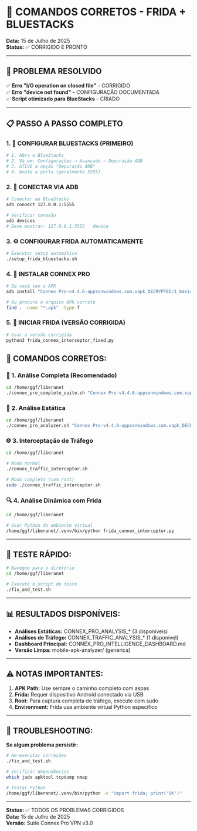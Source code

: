 # 🎯 COMANDOS CORRETOS - FRIDA + BLUESTACKS

**Data:** 15 de Julho de 2025  
**Status:** ✅ CORRIGIDO E PRONTO

---

## 🚨 PROBLEMA RESOLVIDO

✅ **Erro "I/O operation on closed file"** - CORRIGIDO  
✅ **Erro "device not found"** - CONFIGURAÇÃO DOCUMENTADA  
✅ **Script otimizado para BlueStacks** - CRIADO  

---

## 📋 PASSO A PASSO COMPLETO

### 1. **🔧 CONFIGURAR BLUESTACKS (PRIMEIRO)**

```bash
# 1. Abra o BlueStacks
# 2. Vá em: Configurações → Avançado → Depuração ADB
# 3. ATIVE a opção "Depuração ADB"
# 4. Anote a porta (geralmente 5555)
```

### 2. **🔗 CONECTAR VIA ADB**

```bash
# Conectar ao BlueStacks
adb connect 127.0.0.1:5555

# Verificar conexão
adb devices
# Deve mostrar: 127.0.0.1:5555   device
```

### 3. **⚙️ CONFIGURAR FRIDA AUTOMATICAMENTE**

```bash
# Executar setup automático
./setup_frida_bluestacks.sh
```

### 4. **📱 INSTALAR CONNEX PRO**

```bash
# Se você tem o APK
adb install "Connex Pro-v4.4.6-appsonwindows.com.xapk_DECRYPTED/1_basic_extract/ConnexPro.apk"

# Ou procure o arquivo APK correto
find . -name "*.apk" -type f
```

### 5. **🚀 INICIAR FRIDA (VERSÃO CORRIGIDA)**

```bash
# Usar a versão corrigida
python3 frida_connex_interceptor_fixed.py
```

## 📱 COMANDOS CORRETOS:

### 🎯 1. Análise Completa (Recomendado)
```bash
cd /home/ggf/liberanet
./connex_pro_complete_suite.sh "Connex Pro-v4.4.6-appsonwindows.com.xapk_DECRYPTED/1_basic_extract/com.devws.pro.apk"
```

### 📱 2. Análise Estática
```bash
cd /home/ggf/liberanet
./connex_pro_analyzer.sh "Connex Pro-v4.4.6-appsonwindows.com.xapk_DECRYPTED/1_basic_extract/com.devws.pro.apk"
```

### 🌐 3. Interceptação de Tráfego
```bash
cd /home/ggf/liberanet

# Modo normal
./connex_traffic_interceptor.sh

# Modo completo (com root)
sudo ./connex_traffic_interceptor.sh
```

### 🔍 4. Análise Dinâmica com Frida
```bash
cd /home/ggf/liberanet

# Usar Python do ambiente virtual
/home/ggf/liberanet/.venv/bin/python frida_connex_interceptor.py
```

---

## 🚀 TESTE RÁPIDO:

```bash
# Navegue para o diretório
cd /home/ggf/liberanet

# Execute o script de teste
./fix_and_test.sh
```

---

## 📊 RESULTADOS DISPONÍVEIS:

- **Análises Estáticas:** CONNEX_PRO_ANALYSIS_* (3 disponíveis)
- **Análises de Tráfego:** CONNEX_TRAFFIC_ANALYSIS_* (1 disponível)  
- **Dashboard Principal:** CONNEX_PRO_INTELLIGENCE_DASHBOARD.md
- **Versão Limpa:** mobile-apk-analyzer/ (genérica)

---

## ⚠️ NOTAS IMPORTANTES:

1. **APK Path:** Use sempre o caminho completo com aspas
2. **Frida:** Requer dispositivo Android conectado via USB
3. **Root:** Para captura completa de tráfego, execute com sudo
4. **Environment:** Frida usa ambiente virtual Python específico

---

## 🔧 TROUBLESHOOTING:

**Se algum problema persistir:**
```bash
# Re-executar correções
./fix_and_test.sh

# Verificar dependências
which jadx apktool tcpdump nmap

# Testar Python
/home/ggf/liberanet/.venv/bin/python -c "import frida; print('OK')"
```

---

**Status:** ✅ TODOS OS PROBLEMAS CORRIGIDOS  
**Data:** 15 de Julho de 2025  
**Versão:** Suite Connex Pro VPN v3.0

